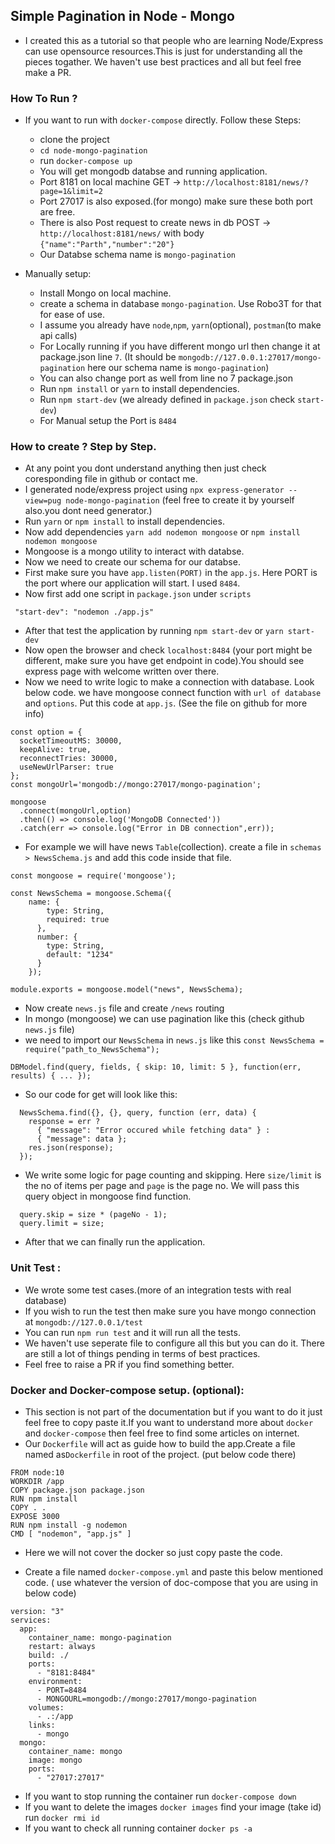 ## Simple Pagination in Node - Mongo
- I created this as a tutorial so that people who are learning Node/Express can use opensource resources.This is just for understanding all the pieces togather. We haven't use best practices and all but feel free make a PR.

### How To Run ?

- If you want to run with `docker-compose` directly. Follow these Steps:
    - clone the project
    - `cd node-mongo-pagination`
    - run `docker-compose up`
    - You will get mongodb databse and running application.
    - Port 8181 on local machine GET -> `http://localhost:8181/news/?page=1&limit=2`
    - Port 27017 is also exposed.(for mongo) make sure these both port are free.
    - There is also Post request to create news in db POST -> `http://localhost:8181/news/` with body `{"name":"Parth","number":"20"}`
    - Our Databse schema name is `mongo-pagination`

- Manually setup:
    - Install Mongo on local machine.
    - create a schema in database `mongo-pagination`. Use Robo3T for that for ease of use.
    - I assume you already have `node`,`npm`, `yarn`(optional), `postman`(to make api calls)
    - For Locally running if you have different mongo url then change it at package.json line `7`. (It should be `mongodb://127.0.0.1:27017/mongo-pagination` here our schema name is `mongo-pagination`)
    - You can also change port as well from line no 7 package.json 
    - Run `npm install` or `yarn` to install dependencies.
    - Run `npm start-dev` (we already defined in `package.json` check `start-dev`)
    - For Manual setup the Port is `8484`

### How to create ? Step by Step.

- At any point you dont understand anything then just check coresponding file in github or contact me.
- I generated node/express project using `npx express-generator --view=pug node-mongo-pagination` (feel free to create it by yourself also.you dont need generator.)
- Run `yarn` or `npm install` to install dependencies.
- Now add dependencies `yarn add nodemon mongoose` or `npm install nodemon mongoose`
- Mongoose is a mongo utility to interact with databse.
- Now we need to create our schema for our databse.
- First make sure you have `app.listen(PORT)` in the `app.js`. Here PORT is the port where our application will start. I used `8484`.
- Now first add one script in `package.json` under `scripts`
```
 "start-dev": "nodemon ./app.js"
```
- After that test the application by running `npm start-dev` or `yarn start-dev`
- Now open the browser and check `localhost:8484` (your port might be different, make sure you have get endpoint in code).You should see express page with welcome written over there.
- Now we need to write logic to make a connection with database. Look below code. we have mongoose connect function with `url of database` and `options`. Put this code at `app.js`. (See the file on github for more info)
```
const option = {
  socketTimeoutMS: 30000,
  keepAlive: true,
  reconnectTries: 30000,
  useNewUrlParser: true 
};
const mongoUrl='mongodb://mongo:27017/mongo-pagination';

mongoose
  .connect(mongoUrl,option)
  .then(() => console.log('MongoDB Connected'))
  .catch(err => console.log("Error in DB connection",err));

```
- For example we will have news `Table`(collection).
  create a file in `schemas > NewsSchema.js` and add this code inside that file.
```
const mongoose = require('mongoose');

const NewsSchema = mongoose.Schema({
    name: {
        type: String,
        required: true
      },
      number: {
        type: String,
        default: "1234"
      }
    });

module.exports = mongoose.model("news", NewsSchema);

```
- Now create `news.js` file and create `/news` routing
- In mongo (mongoose) we can use pagination like this (check github `news.js` file)
- we need to import our `NewsSchema` in `news.js` like this `const NewsSchema = require("path_to_NewsSchema");`
```
DBModel.find(query, fields, { skip: 10, limit: 5 }, function(err, results) { ... });
```
- So our code for get will look like this:
```
  NewsSchema.find({}, {}, query, function (err, data) {
    response = err ?
      { "message": "Error occured while fetching data" } :
      { "message": data };
    res.json(response);
  });
```
- We write some logic for page counting and skipping. Here `size/limit` is the no of items per page and `page` is the page no. We will pass this query object in mongoose find function.
```
  query.skip = size * (pageNo - 1);
  query.limit = size;
```
- After that we can finally run the application.

### Unit Test :

- We wrote some test cases.(more of an integration tests with real database)
- If you wish to run the test then make sure you have mongo connection at `mongodb://127.0.0.1/test` 
- You can run `npm run test` and it will run all the tests.
- We haven't use seperate file to configure all this but you can do it. There are still a lot of things pending in terms of best practices.
- Feel free to raise a PR if you find something better.

### Docker and Docker-compose setup. (optional):
- This section is not part of the documentation but if you want to do it just feel free to copy paste it.If you want to understand more about `docker` and `docker-compose` then feel free to find some articles on internet.
- Our `Dockerfile` will act as guide how to build the app.Create a file named as`Dockerfile` in root of the project. (put below code there)
```
FROM node:10
WORKDIR /app
COPY package.json package.json
RUN npm install
COPY . .
EXPOSE 3000
RUN npm install -g nodemon
CMD [ "nodemon", "app.js" ]
```
- Here we will not cover the docker so just copy paste the code.

- Create a file named `docker-compose.yml` and paste this below mentioned code. ( use whatever the version of doc-compose that you are using in below code) 
```
version: "3"
services:
  app:
    container_name: mongo-pagination
    restart: always
    build: ./
    ports:
      - "8181:8484"
    environment: 
      - PORT=8484
      - MONGOURL=mongodb://mongo:27017/mongo-pagination
    volumes:
      - .:/app
    links:
      - mongo
  mongo:
    container_name: mongo
    image: mongo
    ports:
      - "27017:27017"
```
- If you want to stop running the container run `docker-compose down`
- If you want to delete the images `docker images` find your image (take id) run `docker rmi id`
- If you want to check all running container `docker ps -a`